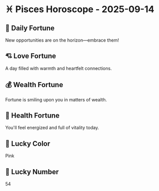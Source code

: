 # ♓ Pisces Horoscope - 2025-09-14

## 🎯 Daily Fortune

New opportunities are on the horizon—embrace them!

## 💘 Love Fortune

A day filled with warmth and heartfelt connections.

## 💰 Wealth Fortune

Fortune is smiling upon you in matters of wealth.

## 🌱 Health Fortune

You'll feel energized and full of vitality today.

## 🎨 Lucky Color

Pink

## 🔢 Lucky Number

54
